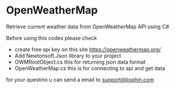 # OpenWeatherMap

Retrieve current weather data from OpenWeatherMap API using C#

Before using this codes please check 

- create free api key on this site  https://openweathermap.org/
- Add Newtonsoft.Json library to your project
- OWMRootObject.cs this for returning json data format
- OpenWeatherMap.cs this is for connecting to api and get data

for your questino u can send a email to support@liophin.com